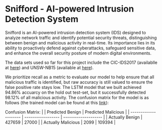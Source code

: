 # Snifford - AI-powered Intrusion Detection System

Snifford is an AI-powered intrusion detection system (IDS) designed to analyze network traffic and identify potential security threats, distinguishing between benign and malicious activity in real-time. Its importance lies in its ability to proactively defend against cyberattacks, safeguard sensitive data, and enhance the overall security posture of modern digital environments.

The data sets used so far for this project include the CIC-IDS2017 (availablle at [here](https://www.unb.ca/cic/datasets/ids-2017.html)) and UNSW-NB15 (available at [here](https://research.unsw.edu.au/projects/unsw-nb15-dataset)).

We prioritize recall as a metric to evaluate our model to help ensure that all malicious traffic is identified, but raw accuracy is still valued to ensure the false positive rate stays low. The LSTM model that we built achieved 94.86% accuarcy on the hold out test-set, but it successfully detected 98.12% of all malicious activity. The confusion matrix for the model is as follows (the trained model can be found at this [link](https://drive.google.com/file/d/1zBrTbLao3Wu5nbB-B-qFfb-mqsWEhKcg/view?usp=drive_link)):

Confusion Matrix:
|                       | Predicted Benign   | Predicted Malicious  |
| --------------------- | ------------------ | -------------------- |
| Actually Benign       | 427659             | 27000                |
| Actually Malicious    | 2099               | 109394               |
